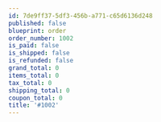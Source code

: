 ```yaml
---
id: 7de9ff37-5df3-456b-a771-c65d6136d248
published: false
blueprint: order
order_number: 1002
is_paid: false
is_shipped: false
is_refunded: false
grand_total: 0
items_total: 0
tax_total: 0
shipping_total: 0
coupon_total: 0
title: '#1002'
---
```

